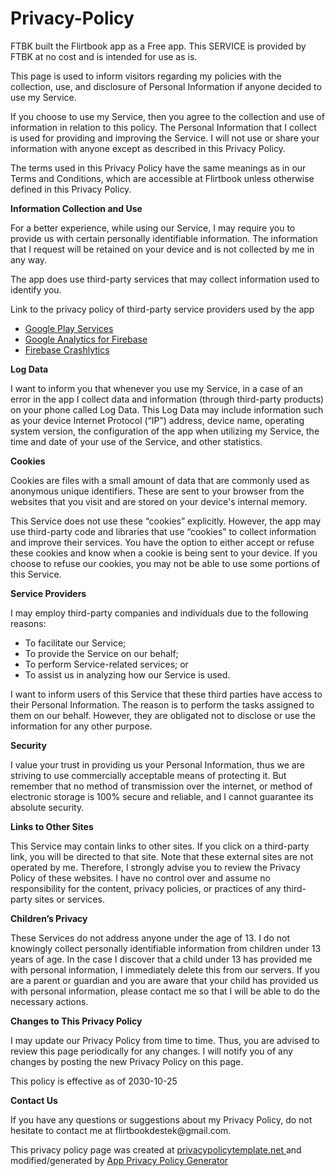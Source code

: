 # Privacy-Policy

<!DOCTYPE html>
<html>
  <head>
    <meta charset='utf-8'>
    <meta name='viewport' content='width=device-width'>
  </head>
  <body>
    <p> FTBK built the Flirtbook app as a Free app. This SERVICE is provided by FTBK at no cost and is intended for use as is. </p>
    <p> This page is used to inform visitors regarding my policies with the collection, use, and disclosure of Personal Information if anyone decided to use my Service. </p>
    <p> If you choose to use my Service, then you agree to the collection and use of information in relation to this policy. The Personal Information that I collect is used for providing and improving the Service. I will not use or share your information with anyone except as described in this Privacy Policy. </p>
    <p> The terms used in this Privacy Policy have the same meanings as in our Terms and Conditions, which are accessible at Flirtbook unless otherwise defined in this Privacy Policy. </p>
    <p>
      <strong>Information Collection and Use</strong>
    </p>
    <p> For a better experience, while using our Service, I may require you to provide us with certain personally identifiable information. The information that I request will be retained on your device and is not collected by me in any way. </p>
    <div>
      <p> The app does use third-party services that may collect information used to identify you. </p>
      <p> Link to the privacy policy of third-party service providers used by the app </p>
      <ul>
        <li>
          <a href="https://www.google.com/policies/privacy/" target="_blank" rel="noopener noreferrer">Google Play Services</a>
        </li>
        <!---->
        <li>
          <a href="https://firebase.google.com/policies/analytics" target="_blank" rel="noopener noreferrer">Google Analytics for Firebase</a>
        </li>
        <li>
          <a href="https://firebase.google.com/support/privacy/" target="_blank" rel="noopener noreferrer">Firebase Crashlytics</a>
        </li>
        <!---->
        <!---->
        <!---->
        <!---->
        <!---->
        <!---->
        <!---->
        <!---->
        <!---->
        <!---->
        <!---->
        <!---->
        <!---->
        <!---->
        <!---->
        <!---->
        <!---->
        <!---->
        <!---->
        <!---->
        <!---->
        <!---->
        <!---->
        <!---->
      </ul>
    </div>
    <p>
      <strong>Log Data</strong>
    </p>
    <p> I want to inform you that whenever you use my Service, in a case of an error in the app I collect data and information (through third-party products) on your phone called Log Data. This Log Data may include information such as your device Internet Protocol (“IP”) address, device name, operating system version, the configuration of the app when utilizing my Service, the time and date of your use of the Service, and other statistics. </p>
    <p>
      <strong>Cookies</strong>
    </p>
    <p> Cookies are files with a small amount of data that are commonly used as anonymous unique identifiers. These are sent to your browser from the websites that you visit and are stored on your device's internal memory. </p>
    <p> This Service does not use these “cookies” explicitly. However, the app may use third-party code and libraries that use “cookies” to collect information and improve their services. You have the option to either accept or refuse these cookies and know when a cookie is being sent to your device. If you choose to refuse our cookies, you may not be able to use some portions of this Service. </p>
    <p>
      <strong>Service Providers</strong>
    </p>
    <p> I may employ third-party companies and individuals due to the following reasons: </p>
    <ul>
      <li>To facilitate our Service;</li>
      <li>To provide the Service on our behalf;</li>
      <li>To perform Service-related services; or</li>
      <li>To assist us in analyzing how our Service is used.</li>
    </ul>
    <p> I want to inform users of this Service that these third parties have access to their Personal Information. The reason is to perform the tasks assigned to them on our behalf. However, they are obligated not to disclose or use the information for any other purpose. </p>
    <p>
      <strong>Security</strong>
    </p>
    <p> I value your trust in providing us your Personal Information, thus we are striving to use commercially acceptable means of protecting it. But remember that no method of transmission over the internet, or method of electronic storage is 100% secure and reliable, and I cannot guarantee its absolute security. </p>
    <p>
      <strong>Links to Other Sites</strong>
    </p>
    <p> This Service may contain links to other sites. If you click on a third-party link, you will be directed to that site. Note that these external sites are not operated by me. Therefore, I strongly advise you to review the Privacy Policy of these websites. I have no control over and assume no responsibility for the content, privacy policies, or practices of any third-party sites or services. </p>
    <p>
      <strong>Children’s Privacy</strong>
    </p>
    <div>
      <p> These Services do not address anyone under the age of 13. I do not knowingly collect personally identifiable information from children under 13 years of age. In the case I discover that a child under 13 has provided me with personal information, I immediately delete this from our servers. If you are a parent or guardian and you are aware that your child has provided us with personal information, please contact me so that I will be able to do the necessary actions. </p>
    </div>
    <!---->
    <p>
      <strong>Changes to This Privacy Policy</strong>
    </p>
    <p> I may update our Privacy Policy from time to time. Thus, you are advised to review this page periodically for any changes. I will notify you of any changes by posting the new Privacy Policy on this page. </p>
    <p>This policy is effective as of 2030-10-25</p>
    <p>
      <strong>Contact Us</strong>
    </p>
    <p> If you have any questions or suggestions about my Privacy Policy, do not hesitate to contact me at flirtbookdestek@gmail.com. </p>
    <p>This privacy policy page was created at <a href="https://privacypolicytemplate.net" target="_blank" rel="noopener noreferrer">privacypolicytemplate.net </a>and modified/generated by <a href="https://app-privacy-policy-generator.nisrulz.com/" target="_blank" rel="noopener noreferrer">App Privacy Policy Generator</a>
    </p>
  </body>
</html>

